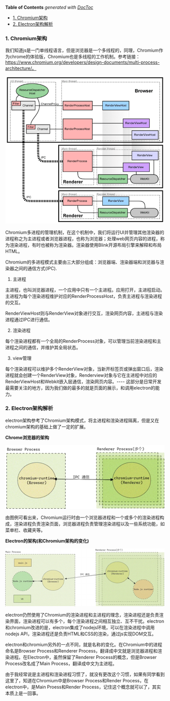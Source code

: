 <!-- START doctoc generated TOC please keep comment here to allow auto update -->
<!-- DON'T EDIT THIS SECTION, INSTEAD RE-RUN doctoc TO UPDATE -->
**Table of Contents**  *generated with [DocToc](https://github.com/thlorenz/doctoc)*

- [1. Chromium架构](#1-chromium%E6%9E%B6%E6%9E%84)
- [2. Electron架构解析](#2-electron%E6%9E%B6%E6%9E%84%E8%A7%A3%E6%9E%90)

<!-- END doctoc generated TOC please keep comment here to allow auto update -->

### 1. Chromium架构

我们知道js是一门单线程语言，但是浏览器是一个多线程的，同理，Chromium作为chrome的体验版，Chromium也是多线程的工作机制。参考链接：https://www.chromium.org/developers/design-documents/multi-process-architecture/。

![Chromium多线程工作机制](./images/i3.png)

Chromium多进程的管理机制，在这个机制中，我们将运行UI并管理其他渲染器的进程称之为主进程或者浏览器进程，也称为浏览器；处理web网页内容的进程，称为渲染进程，有时也被称为渲染器。渲染器使用Blink开源布局引擎来解释和布局HTML。

Chromium的多进程模式主要由三大部分组成：浏览器端、渲染器端和浏览器与渲染器之间的通信方式(IPC).

1. 主进程

主进程，也叫浏览器进程，一个应用中只有一个主进程。应用打开，主进程启动。主进程为每个渲染进程维护对应的RenderProcessHost，负责主进程与渲染进程的交互。

RenderViewHost则与RenderView对象进行交互，渲染网页内容，主进程与渲染进程通过IPC进行通信。

2. 渲染进程

每个渲染进程都有一个全局的RenderProcess对象，可以管理当前渲染进程和主进程之间的通信，并维护其全局状态。

3. view管理

每个渲染进程可以维护多个RenderView对象，当新开标签页或弹出窗口后，渲染进程就会创建一个RenderView对象，Renderview对象与它在主进程中对应的RenderViewHost和Webkit嵌入层通信，渲染网页内容。---- 这部分是日常开发最需要关注的地方，因为我们做的最多的就是页面的展示，和调用electron的能力。

### 2. Electron架构解析

electron架构参考了Chromium架构模式，将主进程和渲染进程隔离，但是又在chromium架构的基础上做了一定的扩展。

**Chrome浏览器的架构**

![Chrome的架构](./images/i4.png)

由图例可看出来，Chromium运行时由一个浏览器进程和一个或多个的渲染进程构成，渲染进程负责渲染页面，浏览器进程负责管理渲染进程以及一些系统功能，如菜单栏、收藏夹等。

**Electron的架构(和Chromium架构的变化)**

![electron架构组成以及和Chromium的变化](./images/i5.png)

electron仍然使用了Chromium的渲染进程和主进程的理念，渲染进程还是负责渲染界面，渲染进程可以有多个，每个渲染进程之间相互独立、互不干扰。electron和chromium改进的是，electron集成了nodejs环境，可以在渲染进程中调用nodejs API，渲染进程还是负责HTML和CSS的渲染，通过js实现DOM交互。

electron和chromium另外的一点不同，就是名称的变化。在Chromium中的进程命名是Browser Process和Renderer Process，翻译成中文就是浏览器进程和渲染进程。在Electron中，虽然保留了Renderer Process的概念，但是Browser Process改名成了Main Process，翻译成中文为主进程。

由于我经常说是主进程和渲染进程习惯了，就没有更改这个习惯，如果有同学看到这里了，知道在Chromium中是Browser Process和Render Process，在electron中，是Main Proess和Render Process，记住这个概念就可以了，其实本质上是一回事。

